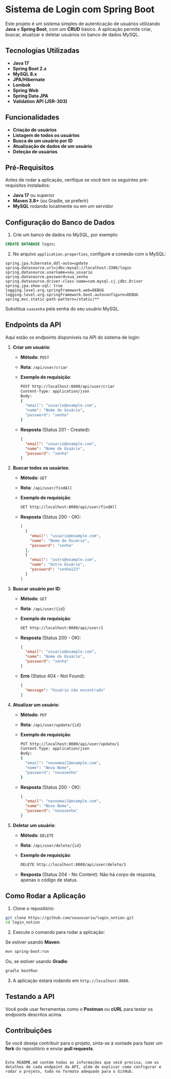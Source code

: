 # Sistema de Login com Spring Boot

Este projeto é um sistema simples de autenticação de usuários utilizando **Java** e **Spring Boot**, com um **CRUD** básico. A aplicação permite criar, buscar, atualizar e deletar usuários no banco de dados MySQL.

## Tecnologias Utilizadas

- **Java 17**
- **Spring Boot 2.x**
- **MySQL 8.x**
- **JPA/Hibernate**
- **Lombok**
- **Spring Web**
- **Spring Data JPA**
- **Validation API (JSR-303)**

## Funcionalidades

- **Criação de usuários**
- **Listagem de todos os usuários**
- **Busca de um usuário por ID**
- **Atualização de dados de um usuário**
- **Deleção de usuários**

## Pré-Requisitos

Antes de rodar a aplicação, verifique se você tem os seguintes pré-requisitos instalados:

- **Java 17** ou superior
- **Maven 3.8+** (ou Gradle, se preferir)
- **MySQL** rodando localmente ou em um servidor

## Configuração do Banco de Dados

1. Crie um banco de dados no MySQL, por exemplo:

```sql
CREATE DATABASE login;
```

2. No arquivo `application.properties`, configure a conexão com o MySQL:

```properties
spring.jpa.hibernate.ddl-auto=update
spring.datasource.url=jdbc:mysql://localhost:3306/login
spring.datasource.username=seu_usuario
spring.datasource.password=sua_senha
spring.datasource.driver-class-name=com.mysql.cj.jdbc.Driver
spring.jpa.show-sql: true
logging.level.org.springframework.web=DEBUG
logging.level.org.springframework.boot.autoconfigure=DEBUG
spring.mvc.static-path-pattern=/static/**
```

Substitua `suasenha` pela senha do seu usuário MySQL.

## Endpoints da API

Aqui estão os endpoints disponíveis na API do sistema de login:

1. **Criar um usuário**:
    - **Método**: `POST`
    - **Rota**: `/api/user/criar`
    - **Exemplo de requisição**:

      ```bash
      POST http://localhost:8080/api/user/criar
      Content-Type: application/json
      Body:
      {
        "email": "usuario@example.com",
        "name": "Nome do Usuário",
        "password": "senha"
      }
      ```

    - **Resposta** (Status 201 - Created):

      ```json
      {
        "email": "usuario@example.com",
        "name": "Nome do Usuário",
        "password": "senha"
      }
      ```

2. **Buscar todos os usuários**:
    - **Método**: `GET`
    - **Rota**: `/api/user/findAll`
    - **Exemplo de requisição**:

      ```bash
      GET http://localhost:8080/api/user/findAll
      ```

    - **Resposta** (Status 200 - OK):

      ```json
      [
        {
          "email": "usuario@example.com",
          "name": "Nome do Usuário",
          "password": "senha"
        },
        {
          "email": "outro@example.com",
          "name": "Outro Usuário",
          "password": "senha123"
        }
      ]
      ```

3. **Buscar usuário por ID**:
    - **Método**: `GET`
    - **Rota**: `/api/user/{id}`
    - **Exemplo de requisição**:

      ```bash
      GET http://localhost:8080/api/user/1
      ```

    - **Resposta** (Status 200 - OK):

      ```json
      {
        "email": "usuario@example.com",
        "name": "Nome do Usuário",
        "password": "senha"
      }
      ```

    - **Erro** (Status 404 - Not Found):

      ```json
      {
        "message": "Usuário não encontrado"
      }
      ```

4. **Atualizar um usuário**:
    - **Método**: `PUT`
    - **Rota**: `/api/user/update/{id}`
    - **Exemplo de requisição**:

      ```bash
      PUT http://localhost:8080/api/user/update/1
      Content-Type: application/json
      Body:
      {
        "email": "novoemail@example.com",
        "name": "Novo Nome",
        "password": "novasenha"
      }
      ```

    - **Resposta** (Status 200 - OK):

      ```json
      {
        "email": "novoemail@example.com",
        "name": "Novo Nome",
        "password": "novasenha"
      }
      ```

5. **Deletar um usuário**:
    - **Método**: `DELETE`
    - **Rota**: `/api/user/delete/{id}`
    - **Exemplo de requisição**:

      ```bash
      DELETE http://localhost:8080/api/user/delete/1
      ```

    - **Resposta** (Status 204 - No Content): Não há corpo de resposta, apenas o código de status.

## Como Rodar a Aplicação

1. Clone o repositório:

```bash
git clone https://github.com/seuusuario/login_notion.git
cd login_notion
```

2. Execute o comando para rodar a aplicação:

Se estiver usando **Maven**:

```bash
mvn spring-boot:run
```

Ou, se estiver usando **Gradle**:

```bash
gradle bootRun
```

3. A aplicação estará rodando em `http://localhost:8080`.

## Testando a API

Você pode usar ferramentas como o **Postman** ou **cURL** para testar os endpoints descritos acima.

## Contribuições

Se você deseja contribuir para o projeto, sinta-se à vontade para fazer um **fork** do repositório e enviar **pull requests**.

```

Este README.md contém todas as informações que você precisa, com os detalhes de cada endpoint da API, além de explicar como configurar e rodar o projeto, tudo no formato adequado para o GitHub.